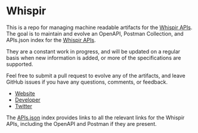 # WhispirThis is a repo for managing machine readable artifacts for the [Whispir APIs](http://developer.whispir.com). The goal is to maintain and evolve an OpenAPI, Postman Collection, and APIs.json index for the [Whispir APIs](http://developer.whispir.com).They are a constant work in progress, and will be updated on a regular basis when new information is added, or more of the specifications are supported.Feel free to submit a pull request to evolve any of the artifacts, and leave GitHub issues if you have any questions, comments, or feedback.- [Website](http://developer.whispir.com)- [Developer](http://developer.whispir.com)- [Twitter](https://twitter.com/whispir)The [APIs.json](https://github.com/api-evangelist/whispir/blob/master/apis.json) index provides links to all the relevant links for the Whispir APIs, including the OpenAPI and Postman if they are present.